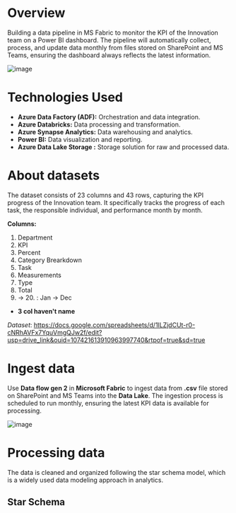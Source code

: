 # Overview

Building a data pipeline in MS Fabric to monitor the KPI of the Innovation team on a Power BI dashboard. The pipeline will automatically collect, process, and update data monthly from files stored on SharePoint and MS Teams, ensuring the dashboard always reflects the latest information.

![image](https://github.com/user-attachments/assets/1557a525-642a-48d4-a4f0-cc51400b0a7e)

# Technologies Used

- **Azure Data Factory (ADF):** Orchestration and data integration.
- **Azure Databricks:** Data processing and transformation.
- **Azure Synapse Analytics:** Data warehousing and analytics.
- **Power BI:** Data visualization and reporting.
- **Azure Data Lake Storage :** Storage solution for raw and processed data.

# About datasets

The dataset consists of 23 columns and 43 rows, capturing the KPI progress of the Innovation team. It specifically tracks the progress of each task, the responsible individual, and performance month by month.

**Columns:**
1. Department
2. KPI
3. Percent
4. Category Brearkdown
5. Task
6. Measurements
7. Type
8. Total
9. -> 20.  :  Jan -> Dec
 * **3 col haven't name** 

*Dataset*: https://docs.google.com/spreadsheets/d/1lLZjdCUt-r0-cNRhAVFx7YquVmgQJw2f/edit?usp=drive_link&ouid=107421613910963997740&rtpof=true&sd=true

# Ingest data

Use **Data flow gen 2** in **Microsoft Fabric** to ingest data from **.csv** file stored on SharePoint and MS Teams into the **Data Lake**. The ingestion process is scheduled to run monthly, ensuring the latest KPI data is available for processing.

![image](https://github.com/user-attachments/assets/51ed5adc-fb16-4185-9a48-b9ffcdd011b8)

# Processing data

The data is cleaned and organized following the star schema model, which is a widely used data modeling approach in analytics.

## Star Schema
